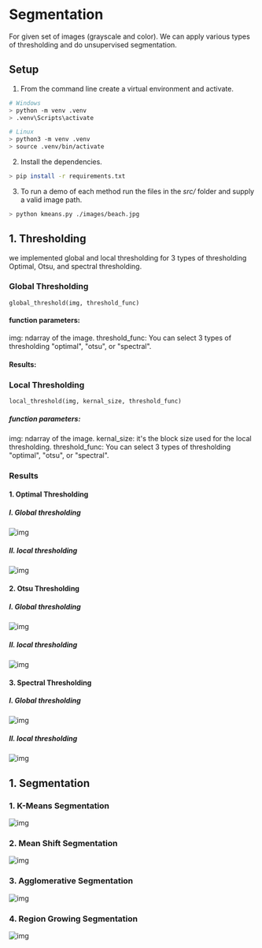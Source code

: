 # Segmentation 
For given set of images (grayscale and color). We can apply various types of thresholding and do unsupervised segmentation.

## Setup
1. From the command line create a virtual environment and activate.
```sh
# Windows
> python -m venv .venv
> .venv\Scripts\activate

# Linux
> python3 -m venv .venv
> source .venv/bin/activate
```

2. Install the dependencies.
```sh
> pip install -r requirements.txt
```

3. To run a demo of each method run the files in the *src/* folder and supply a valid image path.
```sh
> python kmeans.py ./images/beach.jpg
```

## 1. Thresholding 
we implemented global and local thresholding for 3 types of thresholding Optimal, Otsu, and spectral thresholding.
### Global Thresholding
```
global_threshold(img, threshold_func)
```

#### function parameters:

img: ndarray of the image.
threshold_func: You can select 3 types of thresholding "optimal", "otsu", or "spectral".
#### Results:

### Local Thresholding
```
local_threshold(img, kernal_size, threshold_func)
```

##### function parameters:

img: ndarray of the image.
kernal_size: it's the block size used for the local thresholding.
threshold_func: You can select 3 types of thresholding "optimal", "otsu", or "spectral".

### Results

#### 1. Optimal Thresholding

##### I. Global thresholding
![img](results/global_optimal.png)

##### II. local thresholding
![img](results/local_optimal.png)

#### 2. Otsu Thresholding

##### I. Global thresholding
![img](results/global_otsu.png)

##### II. local thresholding
![img](results/local_otsu.png)

#### 3. Spectral Thresholding

##### I. Global thresholding
![img](results/global_spectral.png)

##### II. local thresholding
![img](results/local_spectral.png)

## 1. Segmentation
### 1. K-Means Segmentation
![img](results/kmeans.png)
### 2. Mean Shift Segmentation
![img](results/meanshift.png)
### 3. Agglomerative Segmentation
![img](results/agglomerative.png)
### 4. Region Growing Segmentation
![img](results/rg.png)